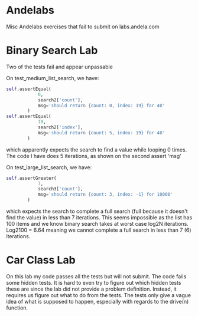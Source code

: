 # Andelabs
Misc Andelabs exercises that fail to submit on labs.andela.com

# Binary Search Lab
Two of the tests fail and appear unpassable

On test_medium_list_search, we have:

```python
self.assertEqual(
            0,
            search2['count'],
            msg='should return {count: 0, index: 19} for 40'
        )
self.assertEqual(
            19,
            search2['index'],
            msg='should return {count: 5, index: 19} for 40'
        )
```

which apparently expects the search to find a value while looping 0 times. The code I have does 5 iterations, as shown on the second assert 'msg'

On test_large_list_search, we have:

```python
self.assertGreater(
            7,
            search3['count'],
            msg='should return {count: 3, index: -1} for 10000'
        )
```

which expects the search to complete a full search (full because it doesn't find the value) in less than 7 iterations. This seems impossible as the list has 100 items and we know binary search takes at worst case log2N iterations. Log2100 = 6.64 meaning we cannot complete a full search in less than 7 (6) iterations.

# Car Class Lab
On this lab my code passes all the tests but will not submit. The code fails some hidden tests. It is hard to even try to figure out which hidden tests these are since the lab did not provide a problem definition. Instead, it requires us figure out what to do from the tests. The tests only give a vague idea of what is supposed to happen, especially with regards to the drive(n) function.
